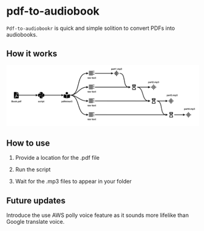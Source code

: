 # pdf-to-audiobook

<code>Pdf-to-audiobookr</code> is quick and simple solition to convert PDFs into audiobooks.

## How it works

<img src = "./doc_img/howitworks.jpg">

## How to use

1) Provide a location for the .pdf file

2) Run the script

3) Wait for the .mp3 files to appear in your folder

## Future updates

Introduce the use AWS polly voice feature as it sounds more lifelike than Google translate voice.
